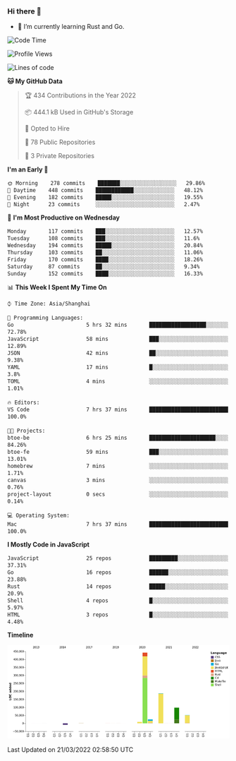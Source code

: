 ### Hi there 👋

- 🌱 I’m currently learning Rust and Go.

<!--START_SECTION:waka-->
![Code Time](http://img.shields.io/badge/Code%20Time-310%20hrs%207%20mins-blue)

![Profile Views](http://img.shields.io/badge/Profile%20Views-0-blue)

![Lines of code](https://img.shields.io/badge/From%20Hello%20World%20I%27ve%20Written-810%20Thousand%20lines%20of%20code-blue)

**🐱 My GitHub Data** 

> 🏆 434 Contributions in the Year 2022
 > 
> 📦 444.1 kB Used in GitHub's Storage 
 > 
> 💼 Opted to Hire
 > 
> 📜 78 Public Repositories 
 > 
> 🔑 3 Private Repositories  
 > 
**I'm an Early 🐤** 

```text
🌞 Morning    278 commits    ███████░░░░░░░░░░░░░░░░░░   29.86% 
🌆 Daytime    448 commits    ████████████░░░░░░░░░░░░░   48.12% 
🌃 Evening    182 commits    █████░░░░░░░░░░░░░░░░░░░░   19.55% 
🌙 Night      23 commits     ░░░░░░░░░░░░░░░░░░░░░░░░░   2.47%

```
📅 **I'm Most Productive on Wednesday** 

```text
Monday       117 commits    ███░░░░░░░░░░░░░░░░░░░░░░   12.57% 
Tuesday      108 commits    ███░░░░░░░░░░░░░░░░░░░░░░   11.6% 
Wednesday    194 commits    █████░░░░░░░░░░░░░░░░░░░░   20.84% 
Thursday     103 commits    ██░░░░░░░░░░░░░░░░░░░░░░░   11.06% 
Friday       170 commits    ████░░░░░░░░░░░░░░░░░░░░░   18.26% 
Saturday     87 commits     ██░░░░░░░░░░░░░░░░░░░░░░░   9.34% 
Sunday       152 commits    ████░░░░░░░░░░░░░░░░░░░░░   16.33%

```


📊 **This Week I Spent My Time On** 

```text
⌚︎ Time Zone: Asia/Shanghai

💬 Programming Languages: 
Go                       5 hrs 32 mins       ██████████████████░░░░░░░   72.78% 
JavaScript               58 mins             ███░░░░░░░░░░░░░░░░░░░░░░   12.89% 
JSON                     42 mins             ██░░░░░░░░░░░░░░░░░░░░░░░   9.38% 
YAML                     17 mins             █░░░░░░░░░░░░░░░░░░░░░░░░   3.8% 
TOML                     4 mins              ░░░░░░░░░░░░░░░░░░░░░░░░░   1.01%

🔥 Editors: 
VS Code                  7 hrs 37 mins       █████████████████████████   100.0%

🐱‍💻 Projects: 
btoe-be                  6 hrs 25 mins       █████████████████████░░░░   84.26% 
btoe-fe                  59 mins             ███░░░░░░░░░░░░░░░░░░░░░░   13.01% 
homebrew                 7 mins              ░░░░░░░░░░░░░░░░░░░░░░░░░   1.71% 
canvas                   3 mins              ░░░░░░░░░░░░░░░░░░░░░░░░░   0.76% 
project-layout           0 secs              ░░░░░░░░░░░░░░░░░░░░░░░░░   0.14%

💻 Operating System: 
Mac                      7 hrs 37 mins       █████████████████████████   100.0%

```

**I Mostly Code in JavaScript** 

```text
JavaScript               25 repos            █████████░░░░░░░░░░░░░░░░   37.31% 
Go                       16 repos            ██████░░░░░░░░░░░░░░░░░░░   23.88% 
Rust                     14 repos            █████░░░░░░░░░░░░░░░░░░░░   20.9% 
Shell                    4 repos             █░░░░░░░░░░░░░░░░░░░░░░░░   5.97% 
HTML                     3 repos             █░░░░░░░░░░░░░░░░░░░░░░░░   4.48%

```


**Timeline**

![Chart not found](https://raw.githubusercontent.com/elton/elton/main/charts/bar_graph.png) 


 Last Updated on 21/03/2022 02:58:50 UTC
<!--END_SECTION:waka-->

<!--
**elton/elton** is a ✨ _special_ ✨ repository because its `README.md` (this file) appears on your GitHub profile.

Here are some ideas to get you started:

- 🔭 I’m currently working on ...
- 🌱 I’m currently learning ...
- 👯 I’m looking to collaborate on ...
- 🤔 I’m looking for help with ...
- 💬 Ask me about ...
- 📫 How to reach me: ...
- 😄 Pronouns: ...
- ⚡ Fun fact: ...
-->
